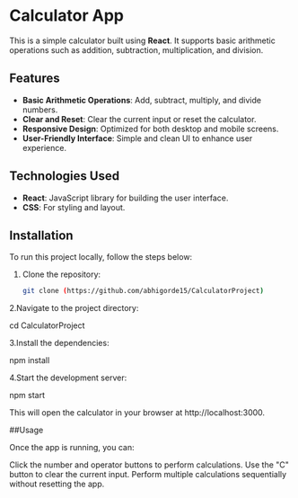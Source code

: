 # Calculator App

This is a simple calculator built using **React**. It supports basic arithmetic operations such as addition, subtraction, multiplication, and division.

## Features

- **Basic Arithmetic Operations**: Add, subtract, multiply, and divide numbers.
- **Clear and Reset**: Clear the current input or reset the calculator.
- **Responsive Design**: Optimized for both desktop and mobile screens.
- **User-Friendly Interface**: Simple and clean UI to enhance user experience.
  
## Technologies Used

- **React**: JavaScript library for building the user interface.
- **CSS**: For styling and layout.

## Installation

To run this project locally, follow the steps below:

1. Clone the repository:
   ```bash
   git clone (https://github.com/abhigorde15/CalculatorProject)

2.Navigate to the project directory:
  
  cd CalculatorProject

3.Install the dependencies:
  
  npm install

4.Start the development server:
  
  npm start
  
  This will open the calculator in your browser at http://localhost:3000.


##Usage

Once the app is running, you can:

Click the number and operator buttons to perform calculations.
Use the "C" button to clear the current input.
Perform multiple calculations sequentially without resetting the app.
